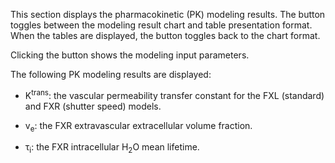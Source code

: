 This section displays the pharmacokinetic (PK) modeling results.
The <span class="fa fa-list-ul"></span> button toggles between
the modeling result chart and table presentation format. When
the tables are displayed, the <span class="fa fa-bar-chart"></span>
button toggles back to the chart format.

Clicking the <span class="glyphicon glyphicon-info-sign"></span>
button shows the modeling input parameters.

The following PK modeling results are displayed:

* K<sup>trans</sup>: the vascular permeability transfer constant
  for the FXL (standard) and FXR (shutter speed) models.

* v<sub>e</sub>: the FXR extravascular extracellular volume fraction.

* &tau;<sub>i</sub>: the FXR intracellular H<sub>2</sub>O mean lifetime.
